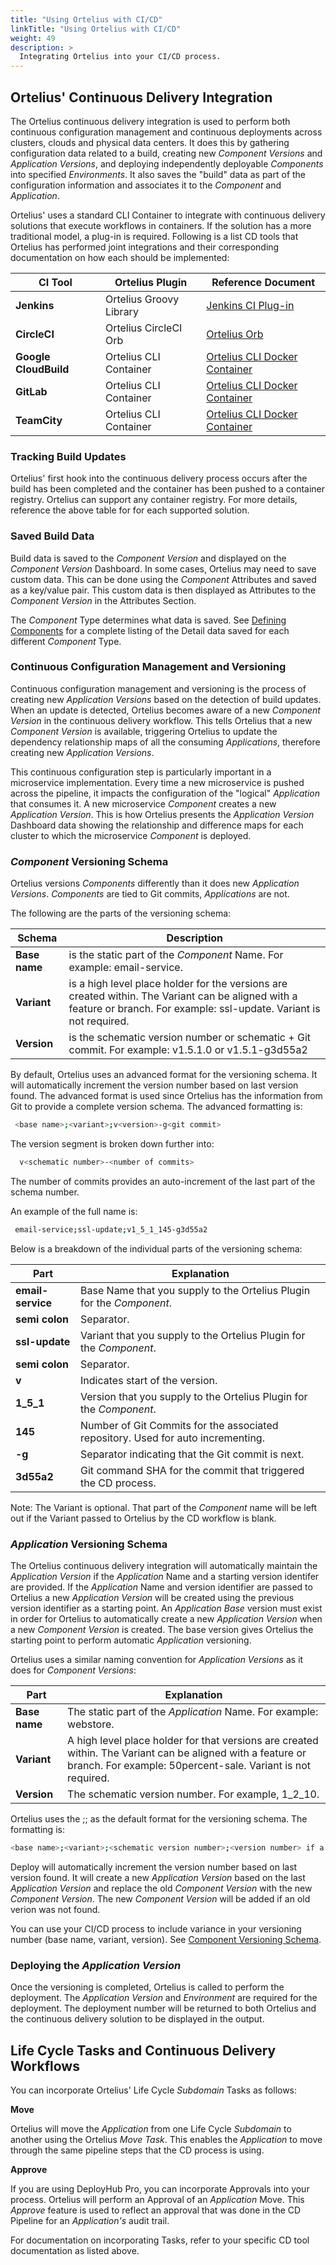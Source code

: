 ```yaml
---
title: "Using Ortelius with CI/CD"
linkTitle: "Using Ortelius with CI/CD"
weight: 49
description: >
  Integrating Ortelius into your CI/CD process.
---
```



## Ortelius' Continuous Delivery Integration

The Ortelius continuous delivery integration is used to perform both continuous configuration management and continuous deployments across clusters, clouds and physical data centers. It does this by gathering configuration data related to a build, creating new _Component Versions_ and _Application Versions_, and deploying independently deployable _Components_ into specified _Environments_. It also saves the "build" data as part of the configuration information and associates it to the _Component_ and _Application_.

Ortelius' uses a standard CLI Container to integrate with continuous delivery solutions that execute workflows in containers. If the solution has a more traditional model, a plug-in is required. Following is a list CD tools that Ortelius has performed joint integrations and their corresponding documentation on how each should be implemented:

| CI Tool | Ortelius Plugin | Reference Document |
|---|---|---|
| **Jenkins** | Ortelius Groovy Library | [Jenkins CI Plug-in](https://github.com/jenkinsci/Ortelius-plugin) |
| **CircleCI** | Ortelius CircleCI Orb | [Ortelius Orb](https://circleci.com/orbs/registry/orb/Ortelius/Ortelius-orb)|
| **Google CloudBuild** | Ortelius CLI Container | [Ortelius CLI Docker Container](https://github.com/ortelius/compupdate) |
| **GitLab** | Ortelius CLI Container | [Ortelius CLI Docker Container](https://github.com/ortelius/compupdate) |
| **TeamCity** | Ortelius CLI Container | [Ortelius CLI Docker Container](https://github.com/ortelius/compupdate) |

### Tracking Build Updates

Ortelius' first hook into the continuous delivery process occurs after the build has been completed and the container has been pushed to a container registry. Ortelius can support any container registry. For more details, reference the above table for for each supported solution.

### Saved Build Data

Build data is saved to the _Component Version_ and displayed on the _Component Version_ Dashboard. In some cases, Ortelius may need to save custom data. This can be done using the _Component_ Attributes and saved as a key/value pair. This custom data is then displayed as Attributes to the _Component Version_ in the Attributes Section.

The _Component_ Type determines what data is saved.  See [Defining Components](/userguide/publishing-components/2-define-components/) for a complete listing of the Detail data saved for each different _Component_ Type.

### Continuous Configuration Management and Versioning

Continuous configuration management and versioning is the process of creating new _Application Versions_ based on the detection of build updates. When an update is detected, Ortelius becomes aware of a new _Component Version_ in the continuous delivery workflow. This tells Ortelius that a new _Component Version_ is available, triggering Ortelius to update the dependency relationship maps of all the consuming _Applications_, therefore creating new _Application Versions_.

This continuous configuration step is particularly important in a microservice implementation.  Every time a new microservice is pushed across the pipeline, it impacts the configuration of the "logical" _Application_ that consumes it.  A new microservice _Component_ creates a new _Application Version_.  This is how Ortelius presents the _Application Version_ Dashboard data showing the relationship and difference maps for each cluster to which the microservice _Component_ is deployed.

### _Component_ Versioning Schema

Ortelius versions _Components_ differently than it does new _Application Versions_.  _Components_ are tied to Git commits, _Applications_ are not.

The following are the parts of the versioning schema:

| Schema | Description|
|---|---|
|**Base name** | is the static part of the _Component_ Name.  For example: email-service.|
| **Variant** | is a high level place holder for the versions are created within. The Variant can be aligned with a feature or branch. For example: ssl-update.  Variant is not required.|
|**Version**| is the schematic version number or schematic + Git commit.  For example: v1.5.1.0 or v1.5.1-g3d55a2 |

By default, Ortelius uses an advanced format for the versioning schema. It will automatically increment the version number based on last version found. The advanced format is used since Ortelius has the information from Git to provide a complete version schema.  The advanced formatting is:

~~~bash
 <base name>;<variant>;v<version>-g<git commit>
~~~

The version segment is broken down further into:

~~~bash
  v<schematic number>-<number of commits>
~~~

The number of commits provides an auto-increment of the last part of the schema number.

An example of the full name is:

~~~bash
 email-service;ssl-update;v1_5_1_145-g3d55a2
~~~

Below is a breakdown of the individual parts of the versioning schema:

| Part | Explanation |
| ---  | --- |
| **email-service** | Base Name that you supply to the Ortelius Plugin for the _Component_. |
| **semi colon** | Separator. |
| **ssl-update** | Variant that you supply to the Ortelius Plugin for the _Component_. |
| **semi colon** | Separator. |
| **v** | Indicates start of the version. |
| **1_5_1**| Version that you supply to the Ortelius Plugin for the _Component_. |
| **145** | Number of Git Commits for the associated repository.  Used for auto incrementing. |
| **-g** | Separator indicating that the Git commit is next. |
| **3d55a2** | Git command SHA for the commit that triggered the CD process. |

Note: The Variant is optional.  That part of the _Component_ name will be left out if the Variant passed to Ortelius by the CD workflow is blank.

### _Application_ Versioning Schema

The Ortelius continuous delivery integration will automatically maintain the _Application Version_ if the _Application_ Name and a starting version identifer are provided. If the _Application_ Name and version identifier are passed to Ortelius a new _Application Version_ will be created using the previous version identifier as a starting point. An _Application Base_ version must exist in order for Ortelius to automatically create a new _Application Version_ when a new _Component Version_ is created. The base version gives Ortelius the starting point to perform automatic _Application_ versioning.

 Ortelius uses a similar naming convention for _Application Versions_ as it does for _Component Versions_:

| Part | Explanation |
| ---  | --- |
|**Base name**| The static part of the _Application_ Name.  For example: webstore.|
|**Variant** | A high level place holder for that versions are created within. The Variant can be aligned with a feature or branch. For example: 50percent-sale.  Variant is not required.|
|**Version**| The schematic version number. For example, 1_2_10.|

Ortelius uses the <base name>;<schematic version number>;<version number> as the default format for the versioning schema.   The formatting is:

~~~bash
<base name>;<variant>;<schematic version number>;<version number> if a Variant is used.
~~~

Deploy will automatically increment the version number based on last version found. It will create a new _Application Version_ based on the last _Application Version_ and replace the old _Component Version_ with the new _Component Version_.  The new _Component Version_ will be added if an old verion was not found.

You can use your CI/CD process to include variance in your versioning number (base name, variant, version).  See [Component Versioning Schema](/userguide/integrations/ci-cd_integrations/#_component_-versioning-schema).

### Deploying the _Application Version_

Once the versioning is completed, Ortelius is called to perform the deployment. The _Application Version_ and _Environment_ are required for the deployment. The deployment number will be returned to both Ortelius and the continuous delivery solution to be displayed in the output.

## Life Cycle Tasks and Continuous Delivery Workflows

You can incorporate Ortelius' Life Cycle _Subdomain_ Tasks as follows:

**Move**

Ortelius will move the _Application_ from one Life Cycle _Subdomain_ to another using the Ortelius _Move Task_.  This enables the _Application_ to move through the same pipeline steps that the CD process is using.

**Approve**

If you are using DeployHub Pro, you can incorporate Approvals into your process. Ortelius will perform an Approval of an _Application_ Move.  This _Approve_ feature is used to reflect an approval that was done in the CD Pipeline for an _Application's_ audit trail.

For documentation on incorporating Tasks, refer to your specific CD tool documentation as listed above.
